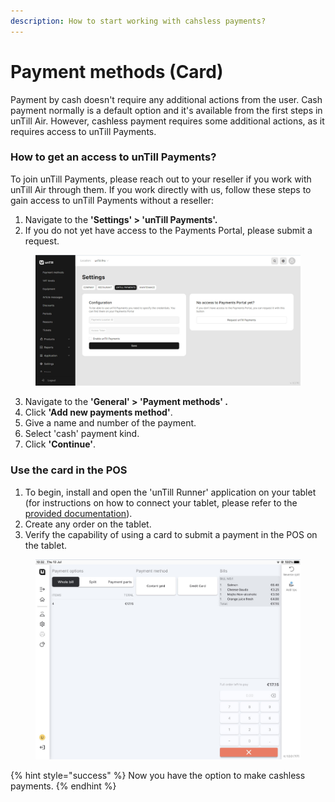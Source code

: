 ```yaml
---
description: How to start working with cahsless payments?
---
```


# Payment methods (Card)

Payment by cash doesn't require any additional actions from the user. Cash payment normally is a default option and it's available from the first steps in unTill Air. However, cashless payment requires some additional actions, as it requires access to unTill Payments.

### How to get an access to unTill Payments?

To join unTill Payments, please reach out to your reseller if you work with unTill Air through them. If you work directly with us, follow these steps to gain access to unTill Payments without a reseller:

1. Navigate to the **'Settings' > 'unTill Payments'.**
2. If you do not yet have access to the Payments Portal, please submit a request.

<figure><img src="../../../.gitbook/assets/payment.jpg" alt="" width="563"><figcaption></figcaption></figure>

3. Navigate to the **'General' > 'Payment methods' .**
4. Click **'Add new payments method'**.
5. Give a name and number of the payment.
6. Select 'cash' payment kind.&#x20;
7. Click **'Continue'**.

### Use the card in the POS

1. To begin, install and open the 'unTill Runner' application on your tablet (for instructions on how to connect your tablet, please refer to the [provided documentation](../equipment/add-device.md)).
2. Create any order on the tablet.
3. Verify the capability of using a card to submit a payment in the POS on the tablet.

<figure><img src="../../../.gitbook/assets/card.jpg" alt="" width="563"><figcaption></figcaption></figure>

{% hint style="success" %}
Now you have the option to make cashless payments.
{% endhint %}
